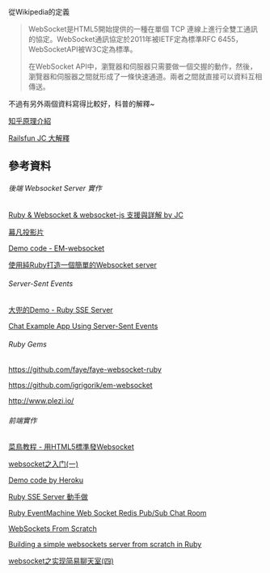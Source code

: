 從Wikipedia的定義
> WebSocket是HTML5開始提供的一種在單個 TCP 連線上進行全雙工通訊的協定。WebSocket通訊協定於2011年被IETF定為標準RFC 6455，WebSocketAPI被W3C定為標準。
>
> 在WebSocket API中，瀏覽器和伺服器只需要做一個交握的動作，然後，瀏覽器和伺服器之間就形成了一條快速通道。兩者之間就直接可以資料互相傳送。

不過有另外兩個資料寫得比較好，科普的解釋~

[知乎原理介紹](https://www.zhihu.com/question/20215561)

[Railsfun JC 大解釋](http://railsfun.tw/t/rails-websocket/498/3)


## 參考資料

###### 後端 Websocket Server 實作

[Ruby & Websocket & websocket-js 支援與詳解 by JC](http://jokercatz.blogspot.tw/2013/04/ruby-websocket.html)

[幕凡投影片](http://www.slideshare.net/ryudoawaru/rt28-29828529)

[Demo code - EM-websocket](https://blog.engineyard.com/2013/getting-started-with-ruby-and-websockets)

[使用純Ruby打造一個簡單的Websocket server](http://blog.liveneeq.com/tech/2015/12/16/simple-websocket-server-in-ruby.html)

###### Server-Sent Events

[大兜的Demo - Ruby SSE Server](http://tonytonyjan.net/2015/11/05/concurrent-ruby/)

[Chat Example App Using Server-Sent Events](https://robots.thoughtbot.com/chat-example-app-using-server-sent-events)


###### Ruby Gems

https://github.com/faye/faye-websocket-ruby

https://github.com/igrigorik/em-websocket

http://www.plezi.io/


###### 前端實作

[菜鳥教程 - 用HTML5標準發Websocket](http://www.runoob.com/html/html5-websocket.html)

[websocket之入门(一)](https://www.rails365.net/articles/websocket-zhi-ru-men-yi)



[Demo code by Heroku](https://devcenter.heroku.com/articles/ruby-websockets)





[Ruby SSE Server 動手做](http://tonytonyjan.net/2015/11/05/concurrent-ruby/)

[Ruby EventMachine Web Socket Redis Pub/Sub Chat Room](http://ericlondon.com/2014/03/04/ruby-eventmachine-web-socket-redis-pub-sub-chat-room.html)

[WebSockets From Scratch](https://blog.pusher.com/websockets-from-scratch/)

[Building a simple websockets server from scratch in Ruby](http://blog.honeybadger.io/building-a-simple-websockets-server-from-scratch-in-ruby/)



[websocket之实现简易聊天室(四)](https://www.rails365.net/articles/websocket-zhi-shi-xian-jian-yi-liao-tian-shi-si)
